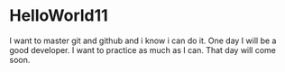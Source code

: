 # HelloWorld11
I want to master git and github and i know i can do it. One day I will be a good developer.
I want to practice as much as I can. That day will come soon.
